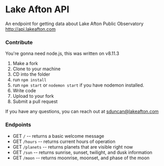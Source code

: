 # Lake Afton API
An endpoint for getting data about Lake Afton Public Observatory
http://api.lakeafton.com

### Contribute

You're gonna need node.js, this was written on v8.11.3

1. Make a fork
2. Clone to your machine
3. CD into the folder
4. run ```npm install```
5. run ```npm start``` or ```nodemon start``` if you have nodemon installed.
6. Write code
7. Upload to your fork
8. Submit a pull request

If you have any questions, you can reach out at sduncan@lakeafton.com

### Endpoints

* GET `/` -- returns a basic welcome message
* GET `/hours` -- returns current hours of operation
* GET `/planets` -- returns planets that are visible right now
* GET `/sun` -- returns sunrise, sunset, twilight, and dusk information
* GET `/moon` -- returns moonrise, moonset, and phase of the moon

